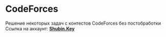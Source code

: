 # CodeForces
Решение некоторых задач с контестов CodeForces без постобработки  
Ссылка на аккаунт: **[Shubin.Key](https://codeforces.com/profile/Shubin.Key)**